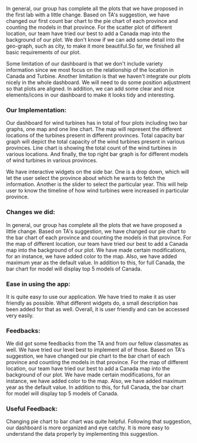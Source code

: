 In general, our group has complete all the plots that we have proposed in the first lab with a little change. Based on TA's suggestion, we have changed our first count bar chart to the pie chart of each province and counting the models in that province. For the scatter plot of different location, our team have tried our best to add a Canada map into the background of our plot. We don't know if we can add some detail into the geo-graph, such as city, to make it more beautiful.So far, we finished all basic requirements of our plot.

Some limitation of our dashboard is that we don't include variety information since we most focus on the relationship of the location in Canada and Turbine. Another limitation is that we haven't integrate our plots nicely in the whole dashboard. We will need to do some position adjustment so that plots are aligned. In addition, we can add some clear and nice elements/icons in our dashboard to make it looks tidy and interesting.


### Our Implementation:

Our dashboard for wind turbines has in total of four plots including two bar graphs, one map and one line chart. The map will represent the different locations of the turbines present in different provinces. Total capacity bar graph will depict the total capacity of the wind turbines present in various provinces. Line chart is showing the total count of the wind turbines in various locations. And finally, the top right bar graph is for different models of wind turbines in various provinces.

We have interactive widgets on the side bar. One is a drop down, which will let the user select the province about which he wants to fetch the information. Another is the slider to select the particular year. This will help user to know the timeline of how wind turbines were increased in particular province.

### Changes we did:

In general, our group has complete all the plots that we have proposed a little change. Based on TA's suggestion, we have changed our pie chart to the bar chart of each province and counting the models in that province. For the map of different location, our team have tried our best to add a Canada map into the background of our plot. We have made certain modifications, for an instance, we have added color to the map. Also, we have added maximum year as the default value. In addition to this, for full Canada, the bar chart for model will display top 5 models of Canada.

### Ease in using the app:

It is quite easy to use our application. We have tried to make it as user friendly as possible. What different widgets do, a small description has been added for that as well. Overall, it is user friendly and can be accessed very easily. 

### Feedbacks:

We did got some feedbacks from the TA and from our fellow classmates as well. We have tried our level best to implement all of those. Based on TA's suggestion, we have changed our pie chart to the bar chart of each province and counting the models in that province. For the map of different location, our team have tried our best to add a Canada map into the background of our plot. We have made certain modifications, for an instance, we have added color to the map. Also, we have added maximum year as the default value. In addition to this, for full Canada, the bar chart for model will display top 5 models of Canada.

### Useful Feedback:

Changing pie chart to bar chart was quite helpful. Following that suggestion, our dashboard is more organized and eye catchy. It is more easy to understand the data properly by implementing this suggestion.